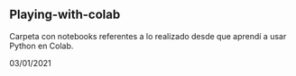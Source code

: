 ## Playing-with-colab

Carpeta con notebooks referentes a lo realizado desde que aprendí a usar Python en Colab.

03/01/2021
